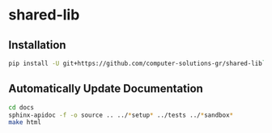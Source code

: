# shared-lib

## Installation 
```zsh
pip install -U git+https://github.com/computer-solutions-gr/shared-lib`
```

## Automatically Update Documentation
```zsh
cd docs
sphinx-apidoc -f -o source .. ../*setup* ../tests ../*sandbox*
make html
```